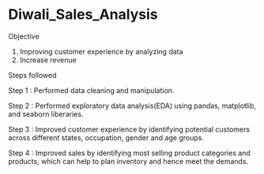 # Diwali_Sales_Analysis

Objective 
1. Improving customer experience by analyzing data
2. Increase revenue

Steps followed

Step 1 : Performed data cleaning and manipulation.

Step 2 : Performed exploratory data analysis(EDA) using pandas, matplotlib, and seaborn liberaries.

Step 3 : Improved customer experience by identifying potential customers across different states, occupation, gender and age groups.

Step 4 : Improved sales by identifying most selling product categories and products, which can help to plan inventory and hence meet the demands.
